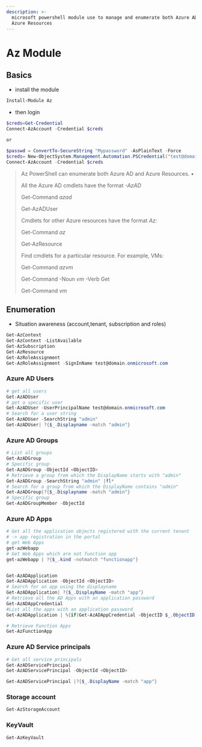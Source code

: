 ```yaml
---
description: >-
  microsoft powershell module use to manage and enumerate both Azure AD and
  Azure Resources
---
```


# Az Module

## Basics

* install the module

```powershell
Install-Module Az
```

* then login

```powershell
$creds=Get-Credential
Connect-AzAccount -Credential $creds

or 

$passwd = ConvertTo-SecureString "Mypassword" -AsPlainText -Force
$creds= New-ObjectSystem.Management.Automation.PSCredential("test@domain.onmicrosoft.com",$passwd)
Connect-AzAccount -Credential $creds 
```



> Az PowerShell can enumerate both Azure AD and Azure Resources. •
>
> All the Azure AD cmdlets have the format _-AzAD_
>
> Get-Command _azad_
>
> Get-AzADUser
>
> Cmdlets for other Azure resources have the format _Az:_
>
> Get-Command _az_
>
> Get-AzResource
>
> Find cmdlets for a particular resource. For example, VMs:
>
> Get-Command _azvm_
>
> Get-Command -Noun _vm_ -Verb Get
>
> Get-Command _vm_

## Enumeration

* Situation awareness (account,tenant, subscription and roles)

```powershell
Get-AzContext
Get-AzContext -ListAvailable
Get-AzSubscription
Get-AzResource
Get-AzRoleAssignment
Get-AzRoleAssignment -SignInName test@domain.onmicrosoft.com
```

### Azure AD Users

```powershell
# get all users
Get-AzADUser 
# get a specific user
Get-AzADUser -UserPrincipalName test@domain.onmicrosoft.com 
# Search for a user string
Get-AzADUser -SearchString "admin"
Get-AzADUser| ?{$_.Displayname -match "admin"}
```

### Azure AD Groups

```powershell
# List all groups
Get-AzADGroup
# Specific group
Get-AzADGroup -ObjectId <ObjectID>
# Retrieve a group from which the DisplayName starts with "admin"
Get-AzADGroup -SearchString "admin" |fl*
# Search for a group from which the DisplayName contains "admin"
Get-AzADGroup|?{$_.Displayname -match "admin"}
# Specific group
Get-AzADGroupMember -ObjectId
```

### Azure AD Apps

```powershell
# Get all the application objects registered with the current tenant
# -> app registration in the portal
# get Web Apps
get-azWebapp
# Get Web Apps which are not function app
get-azWebapp | ?{$_.kind -notmatch "functionapp"}


Get-AzADApplication
Get-AzADApplication -ObjectId <ObjectID>
# Search for an app using the displayname
Get-AzADApplication| ?{$_.DisplayName -match "app"} 
# Retrieve all the AD Apps with an application password
Get-AzADAppCredential
#List all the apps with an application password
Get-AzADApplication | %{if(Get-AzADAppCredential -ObjectID $_.ObjectID){$_}}

# Retrieve Function Apps
Get-AzFunctionApp 
```

### Azure AD Service principals

```powershell
# Get all service principals
Get-AzADServicePrincipal
Get-AzADServicePrincipal -ObjectId <ObjectID>

Get-AzADServicePrincipal |?{$_.DisplayName -match "app"}
```

### Storage account

```powershell
Get-AzStorageAccount
```

### KeyVault

```powershell
Get-AzKeyVault
```


